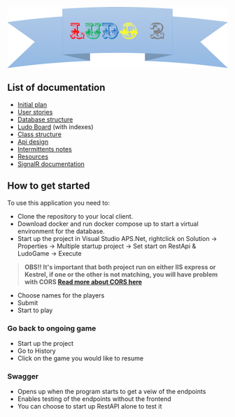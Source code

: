 ![Ludo2](Docs/Images/Ludo2.png)

## List of documentation

* [Initial plan](Docs/InitialPlan.md)
* [User stories](Docs/UserStories.md)
* [Database structure](Docs\DatabaseStructure\DatabaseImage.md)
* [Ludo Board](Docs\Images\ludoBoardWithIndexes.jpg) (with indexes)
* [Class structure](Docs\ClassStructure.md)
* [Api design](Docs\apiDesign.md)
* [Intermittents notes](Docs\flow.md)
* [Resources](Docs\Material.md)
* [SignalR documentation](Docs\vg_async.md)

## How to get started

To use this application you need to: 
- Clone the repository to your local client. 
- Download docker and run docker compose up to start a virtual environment for the database. 
- Start up the project in Visual Studio APS.Net, rightclick on Solution -> Properties -> Multiple startup project -> Set start on RestApi & LudoGame -> Execute
>**OBS!! It's important that both project run on either IIS express or Kestrel, if one or the other is not matching, you will have problem with CORS [Read more about CORS here](https://docs.microsoft.com/en-us/aspnet/core/security/cors?view=aspnetcore-5.0)**
- Choose names for the players
- Submit
- Start to play

### Go back to ongoing game
- Start up the project
- Go to History
- Click on the game you would like to resume

### Swagger
- Opens up when the program starts to get a veiw of the endpoints 
- Enables testing of the endpoints without the frontend
- You can choose to start up RestAPI alone to test it
